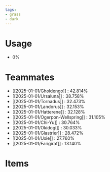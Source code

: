 ```yaml
---
tags:
- grass
- dark
---
```

# Usage
- 0%
# Teammates
- [[2025-01-01/Gholdengo]] : 42.814%
- [[2025-01-01/Ursaluna]] : 38.758%
- [[2025-01-01/Tornadus]] : 32.473%
- [[2025-01-01/Landorus]] : 32.153%
- [[2025-01-01/Hatterene]] : 32.128%
- [[2025-01-01/Ogerpon-Wellspring]] : 31.105%
- [[2025-01-01/Chi-Yu]] : 30.764%
- [[2025-01-01/Okidogi]] : 30.033%
- [[2025-01-01/Glastrier]] : 28.472%
- [[2025-01-01/Uxie]] : 27.760%
- [[2025-01-01/Farigiraf]] : 13.140%
# Items